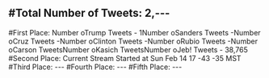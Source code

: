#Total Number of Tweets: 2,---
---
#First Place: Number oTrump Tweets - 1Number oSanders Tweets -Number oCruz Tweets -Number oClinton Tweets -Number oRubio Tweets -Number oCarson TweetsNumber oKasich TweetsNumber oJeb! Tweets - 38,765
#Second Place: Current Stream Started at Sun Feb 14 17 -43 -35 MST
#Third Place: ---
#Fourth Place: ---
#Fifth Place: ---
